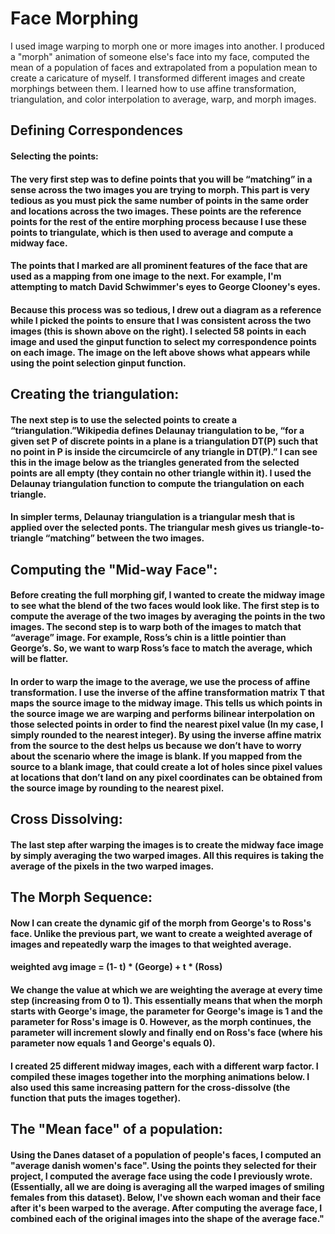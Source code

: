 # Face Morphing
I used image warping to morph one or more images into another. I produced a "morph" animation of someone else's face into my face, computed the mean of a population of faces and extrapolated from a population mean to create a caricature of myself.  I transformed different images and create morphings between them. I learned how to use affine transformation, triangulation, and color interpolation to average, warp, and morph images.

## Defining Correspondences
#### Selecting the points:

#### The very first step was to define points that you will be “matching” in a sense across the two images you are trying to morph. This part is very tedious as you must pick the same number of points in the same order and locations across the two images. These points are the reference points for the rest of the entire morphing process because I use these points to triangulate, which is then used to average and compute a midway face.

#### The points that I marked are all prominent features of the face that are used as a mapping from one image to the next. For example, I'm attempting to match David Schwimmer's eyes to George Clooney's eyes.

#### Because this process was so tedious, I drew out a diagram as a reference while I picked the points to ensure that I was consistent across the two images (this is shown above on the right). I selected 58 points in each image and used the ginput function to select my correspondence points on each image. The image on the left above shows what appears while using the point selection ginput function.


## Creating the triangulation:


#### The next step is to use the selected points to create a “triangulation.”Wikipedia defines Delaunay triangulation to be, “for a given set P of discrete points in a plane is a triangulation DT(P) such that no point in P is inside the circumcircle of any triangle in DT(P).” I can see this in the image below as the triangles generated from the selected points are all empty (they contain no other triangle within it). I used the Delaunay triangulation function to compute the triangulation on each triangle.

#### In simpler terms, Delaunay triangulation is a triangular mesh that is applied over the selected ponts. The triangular mesh gives us triangle-to-triangle “matching” between the two images.

## Computing the "Mid-way Face":

#### Before creating the full morphing gif, I wanted to create the midway image to see what the blend of the two faces would look like. The first step is to compute the average of the two images by averaging the points in the two images. The second step is to warp both of the images to match that “average” image. For example, Ross’s chin is a little pointier than George’s. So, we want to warp Ross’s face to match the average, which will be flatter.

#### In order to warp the image to the average, we use the process of affine transformation. I use the inverse of the affine transformation matrix T that maps the source image to the midway image. This tells us which points in the source image we are warping and performs bilinear interpolation on those selected points in order to find the nearest pixel value (In my case, I simply rounded to the nearest integer). By using the inverse affine matrix from the source to the dest helps us because we don’t have to worry about the scenario where the image is blank. If you mapped from the source to a blank image, that could create a lot of holes since pixel values at locations that don’t land on any pixel coordinates can be obtained from the source image by rounding to the nearest pixel.

## Cross Dissolving:

#### The last step after warping the images is to create the midway face image by simply averaging the two warped images. All this requires is taking the average of the pixels in the two warped images. 

## The Morph Sequence:

#### Now I can create the dynamic gif of the morph from George's to Ross's face. Unlike the previous part, we want to create a weighted average of images and repeatedly warp the images to that weighted average.

#### weighted avg image = (1- t) * (George) + t * (Ross)

#### We change the value at which we are weighting the average at every time step (increasing from 0 to 1). This essentially means that when the morph starts with George's image, the parameter for George's image is 1 and the parameter for Ross's image is 0. However, as the morph continues, the parameter will increment slowly and finally end on Ross's face (where his parameter now equals 1 and George's equals 0).

#### I created 25 different midway images, each with a different warp factor. I compiled these images together into the morphing animations below. I also used this same increasing pattern for the cross-dissolve (the function that puts the images together).

## The "Mean face" of a population:
#### Using the Danes dataset of a population of people's faces, I computed an "average danish women's face". Using the points they selected for their project, I computed the average face using the code I previously wrote. (Essentially, all we are doing is averaging all the warped images of smiling females from this dataset). Below, I've shown each woman and their face after it's been warped to the average. After computing the average face, I combined each of the original images into the shape of the average face."

